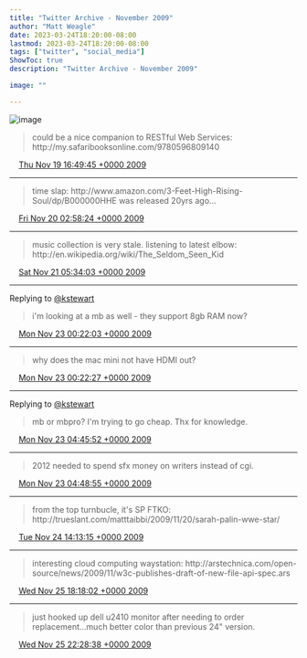 ```yaml
---
title: "Twitter Archive - November 2009"
author: "Matt Weagle"
date: 2023-03-24T18:20:00-08:00
lastmod: 2023-03-24T18:20:00-08:00
tags: ["twitter", "social_media"]
ShowToc: true
description: "Twitter Archive - November 2009"

image: ""

---
```

![image](/sadtwitterbird3.jpg)

> could be a nice companion to RESTful Web Services: http://my\.safaribooksonline\.com/9780596809140

<img src="./media/tweet.ico" width="12" /> [Thu Nov 19 16:49:45 +0000 2009](https://twitter.com/mweagle/status/5862187261)

----

> time slap: http://www\.amazon\.com/3\-Feet\-High\-Rising\-Soul/dp/B000000HHE was released 20yrs ago\.\.\.

<img src="./media/tweet.ico" width="12" /> [Fri Nov 20 02:58:24 +0000 2009](https://twitter.com/mweagle/status/5878018500)

----

> music collection is very stale\.  listening to latest elbow: http://en\.wikipedia\.org/wiki/The\_Seldom\_Seen\_Kid

<img src="./media/tweet.ico" width="12" /> [Sat Nov 21 05:34:03 +0000 2009](https://twitter.com/mweagle/status/5911989685)

----

Replying to [@kstewart](https://twitter.com/kstewart/status/5950809760)

> i'm looking at a mb as well \- they support 8gb RAM now?

<img src="./media/tweet.ico" width="12" /> [Mon Nov 23 00:22:03 +0000 2009](https://twitter.com/mweagle/status/5960391115)

----

> why does the mac mini not have HDMI out?

<img src="./media/tweet.ico" width="12" /> [Mon Nov 23 00:22:27 +0000 2009](https://twitter.com/mweagle/status/5960401269)

----

Replying to [@kstewart](https://twitter.com/kstewart/status/5962402596)

> mb or mbpro?  I'm trying to go cheap\.  Thx for knowledge\.

<img src="./media/tweet.ico" width="12" /> [Mon Nov 23 04:45:52 +0000 2009](https://twitter.com/mweagle/status/5967877653)

----

> 2012 needed to spend sfx money on writers instead of cgi\.

<img src="./media/tweet.ico" width="12" /> [Mon Nov 23 04:48:55 +0000 2009](https://twitter.com/mweagle/status/5967945918)

----

> from the top turnbucle, it's SP FTKO: http://trueslant\.com/matttaibbi/2009/11/20/sarah\-palin\-wwe\-star/

<img src="./media/tweet.ico" width="12" /> [Tue Nov 24 14:13:15 +0000 2009](https://twitter.com/mweagle/status/6008679390)

----

> interesting cloud computing waystation: http://arstechnica\.com/open\-source/news/2009/11/w3c\-publishes\-draft\-of\-new\-file\-api\-spec\.ars

<img src="./media/tweet.ico" width="12" /> [Wed Nov 25 18:18:02 +0000 2009](https://twitter.com/mweagle/status/6056815903)

----

> just hooked up dell u2410 monitor after needing to order replacement\.\.\.much better color than previous 24" version\.

<img src="./media/tweet.ico" width="12" /> [Wed Nov 25 22:28:38 +0000 2009](https://twitter.com/mweagle/status/6063157238)